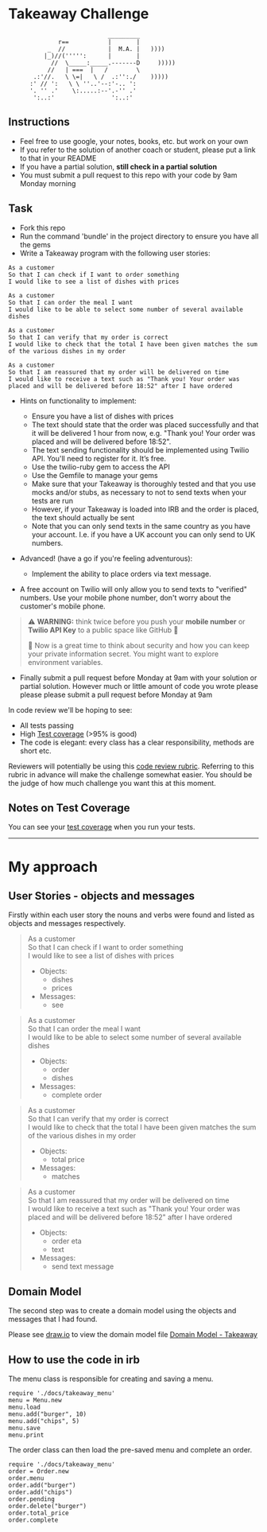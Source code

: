 Takeaway Challenge
==================
```
                            _________
              r==           |       |
           _  //            |  M.A. |   ))))
          |_)//(''''':      |       |
            //  \_____:_____.-------D     )))))
           //   | ===  |   /        \
       .:'//.   \ \=|   \ /  .:'':./    )))))
      :' // ':   \ \ ''..'--:'-.. ':
      '. '' .'    \:.....:--'.-'' .'
       ':..:'                ':..:'

 ```

Instructions
-------

* Feel free to use google, your notes, books, etc. but work on your own
* If you refer to the solution of another coach or student, please put a link to that in your README
* If you have a partial solution, **still check in a partial solution**
* You must submit a pull request to this repo with your code by 9am Monday morning

Task
-----

* Fork this repo
* Run the command 'bundle' in the project directory to ensure you have all the gems
* Write a Takeaway program with the following user stories:

```
As a customer
So that I can check if I want to order something
I would like to see a list of dishes with prices

As a customer
So that I can order the meal I want
I would like to be able to select some number of several available dishes

As a customer
So that I can verify that my order is correct
I would like to check that the total I have been given matches the sum of the various dishes in my order

As a customer
So that I am reassured that my order will be delivered on time
I would like to receive a text such as "Thank you! Your order was placed and will be delivered before 18:52" after I have ordered
```

* Hints on functionality to implement:
  * Ensure you have a list of dishes with prices
  * The text should state that the order was placed successfully and that it will be delivered 1 hour from now, e.g. "Thank you! Your order was placed and will be delivered before 18:52".
  * The text sending functionality should be implemented using Twilio API. You'll need to register for it. It’s free.
  * Use the twilio-ruby gem to access the API
  * Use the Gemfile to manage your gems
  * Make sure that your Takeaway is thoroughly tested and that you use mocks and/or stubs, as necessary to not to send texts when your tests are run
  * However, if your Takeaway is loaded into IRB and the order is placed, the text should actually be sent
  * Note that you can only send texts in the same country as you have your account. I.e. if you have a UK account you can only send to UK numbers.

* Advanced! (have a go if you're feeling adventurous):
  * Implement the ability to place orders via text message.

* A free account on Twilio will only allow you to send texts to "verified" numbers. Use your mobile phone number, don't worry about the customer's mobile phone.

> :warning: **WARNING:** think twice before you push your **mobile number** or **Twilio API Key** to a public space like GitHub :eyes:
>
> :key: Now is a great time to think about security and how you can keep your private information secret. You might want to explore environment variables.

* Finally submit a pull request before Monday at 9am with your solution or partial solution.  However much or little amount of code you wrote please please please submit a pull request before Monday at 9am


In code review we'll be hoping to see:

* All tests passing
* High [Test coverage](https://github.com/makersacademy/course/blob/main/pills/test_coverage.md) (>95% is good)
* The code is elegant: every class has a clear responsibility, methods are short etc.

Reviewers will potentially be using this [code review rubric](docs/review.md).  Referring to this rubric in advance will make the challenge somewhat easier.  You should be the judge of how much challenge you want this at this moment.

Notes on Test Coverage
------------------

You can see your [test coverage](https://github.com/makersacademy/course/blob/main/pills/test_coverage.md) when you run your tests.

------------------

# My approach

## User Stories - objects and messages
Firstly within each user story the nouns and verbs were found and listed as objects and messages respectively.

> As a customer\
> So that I can check if I want to order something\
> I would like to see a list of dishes with prices
> - Objects:
>   - dishes
>   - prices
> - Messages:
>   - see

> As a customer\
> So that I can order the meal I want\
> I would like to be able to select some number of several available dishes
> - Objects:
>   - order
>   - dishes
> - Messages:
>   - complete order

> As a customer\
> So that I can verify that my order is correct\
> I would like to check that the total I have been given matches the sum of the various dishes in my order
> - Objects:
>   - total price
> - Messages:
>   - matches

> As a customer\
> So that I am reassured that my order will be delivered on time\
> I would like to receive a text such as "Thank you! Your order was placed and will be delivered before 18:52" after I have ordered
> - Objects:
>   - order eta
>   - text
> - Messages:
>   - send text message


## Domain Model

The second step was to create a domain model using the objects and messages that I had found.

Please see [draw.io](https://app.diagrams.net/) to view the domain model file [Domain Model - Takeaway](https://github.com/TTurvey/takeaway-challenge/domain_model_takeaway)


## How to use the code in irb
The menu class is responsible for creating and saving a menu.

    require './docs/takeaway_menu'
    menu = Menu.new
    menu.load
    menu.add("burger", 10)
    menu.add("chips", 5)
    menu.save
    menu.print

The order class can then load the pre-saved menu and complete an order.

    require './docs/takeaway_menu'
    order = Order.new
    order.menu
    order.add("burger")
    order.add("chips")
    order.pending
    order.delete("burger")
    order.total_price
    order.complete


